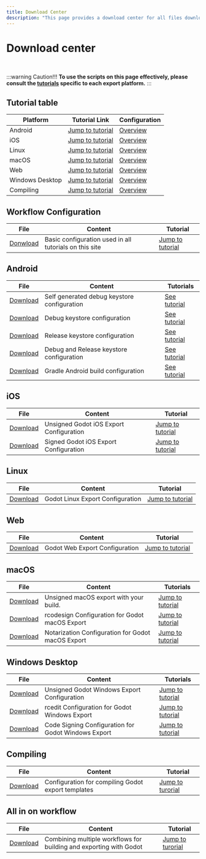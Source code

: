```yaml
---
title: Download Center
description: "This page provides a download center for all files downloadable from this site."
---
```


# Download center

<br>

:::warning Caution!!!
**To use the scripts on this page effectively, please consult the [tutorials](#tutorial-table) specific to each export platform.**
:::


## Tutorial table

| Platform         | Tutorial Link                                  | Configuration                                           |
| ---------------- | ---------------------------------------------- | ------------------------------------------------------- |
| Android          | [Jump to tutorial](./workflows/android-workflow.md)         | [Overview](./workflows/android-workflow.md#overview)         |
| iOS              | [Jump to tutorial](./workflows/ios-workflow.md)             | [Overview](./workflows/ios-workflow.md#overview)             |
| Linux            | [Jump to tutorial](./workflows/linux-workflow.md)           | [Overview](./workflows/linux-workflow.md#overview)           |
| macOS            | [Jump to tutorial](./workflows/macos-workflow.md)           | [Overview](./workflows/macos-workflow.md#overview)           |
| Web              | [Jump to tutorial](./workflows/web-workflow.md)             | [Overview](./workflows/web-workflow.md#overview)             |
| Windows Desktop  | [Jump to tutorial](./workflows/windows-desktop-workflow.md) | [Overview](./workflows/windows-desktop-workflow.md#overview) |
| Compiling  | [Jump to tutorial](./workflows/compiling.md) | [Overview](./workflows/compiling) |


## Workflow Configuration

| File    | Content | Tutorial |
| ------- | ------- | -------- |
| <a href="/codemagic-godot-pipeline/templates/en/workflow-configuration.yaml" download="codemagic.yaml">Donwload</a> | Basic configuration used in all tutorials on this site | [Jump to tutorial](./workflows/workflow-configuration.md#workflow-configuration) |


## Android

| File      | Content     | Tutorials |
| --------- | ----------- | --------- |
| <a href="/codemagic-godot-pipeline/templates/en/android/android-workflow-auto-debug-signed.yaml" download="codemagic.yaml">Download</a> | Self generated debug keystore configuration | [See tutorial](./workflows/android-workflow.md#self-generated-debug-keystore) |
| <a href="/codemagic-godot-pipeline/templates/en/android/android-workflow-debug-signed.yaml" download="codemagic.yaml">Download</a>      | Debug keystore configuration  | [See tutorial](./workflows/android-workflow.md#debug-keystore) |
| <a href="/codemagic-godot-pipeline/templates/en/android/android-workflow-release-signed.yaml" download="codemagic.yaml">Download</a>    | Release keystore configuration           | [See tutorial](./workflows/android-workflow.md#release-keystore) |
| <a href="/codemagic-godot-pipeline/templates/en/android/android-workflow.yaml" download="codemagic.yaml">Download</a>                   | Debug and Release keystore configuration | [See tutorial](./workflows/android-workflow.md#debug-keystore) |
| <a href="/codemagic-godot-pipeline/templates/en/android/android-workflow-gradle-build.yaml" download="codemagic.yaml">Download</a> | Gradle Android build configuration | [See tutorial](./workflows/android-workflow.md#gradle-builds) |


## iOS

| File    | Content | Tutorial |
| ------- | ------- | -------- |
| <a href="/codemagic-godot-pipeline/templates/en/ios/ios-workflow.yaml" download="codemagic.yaml">Download</a> | Unsigned Godot iOS Export Configuration | [Jump to tutorial](./workflows/ios-workflow.md#configuration) |
| <a href="/codemagic-godot-pipeline/templates/en/ios/ios-workflow-signed.yaml" download="codemagic.yaml">Download</a> | Signed Godot iOS Export Configuration | [Jump to tutorial](./workflows/ios-workflow.md#credentials) |


## Linux

| File | Content | Tutorial |
| ---- | ------- | -------- |
| <a href="./codemagic-godot-pipeline/templates/en/linux/linux-workflow.yaml" download="codemagic.yaml">Download</a> | Godot Linux Export Configuration | [Jump to tutorial](#linux-workflow) |


## Web

| File | Content | Tutorial |
| ---- | ------- | -------- |
| <a href="/codemagic-godot-pipeline/templates/en/web/web-workflow.yaml" download="codemagic.yaml">Download</a> | Godot Web Export Configuration | [Jump to tutorial](./workflows/web-workflow.md#web-workflow) |


## macOS

| File               | Content              | Tutorials        |
| ------------------ | -------------------- | ---------------- |
| <a href="/codemagic-godot-pipeline/templates/en/macos/macos-workflow-unsigned.yaml" download="codemagic.yaml">Download</a>     | Unsigned macOS export with your build. | [Jump to tutorial](./workflows/macos-workflow.md#configuration) |
| <a href="/codemagic-godot-pipeline/templates/en/macos/macos-workflow-rcodesign.yaml" download="codemagic.yaml">Download</a>    | rcodesign Configuration for Godot macOS Export | [Jump to tutorial](./workflows/macos-workflow.md#configure-rcodesign) |
| <a href="/codemagic-godot-pipeline/templates/en/macos/macos-workflow-notarization.yaml" download="codemagic.yaml">Download</a> | Notarization Configuration for Godot macOS Export | [Jump to tutorial](./workflows/macos-workflow.md#configure-notarization) |


## Windows Desktop

| File                  | Content          | Tutorials          |
| --------------------- | ---------------- | ------------------ |
| <a href="/codemagic-godot-pipeline/templates/en/windows/windows-desktop-workflow-simple-export.yaml" download="codemagic.yaml">Download</a> | Unsigned Godot Windows Export Configuration | [Jump to tutorial](./workflows/windows-desktop-workflow.md#minimal-configuration) |
| <a href="/codemagic-godot-pipeline/templates/en/windows/windows-desktop-workflow-rcedit-config.yaml" download="codemagic.yaml">Download</a>   | rcedit Configuration for Godot Windows Export  | [Jump to tutorial](./workflows/windows-desktop-workflow.md#rcedit-configuration)   |
| <a href="/codemagic-godot-pipeline/templates/en/windows/windows-desktop-workflow-signed.yaml" download="codemagic.yaml">Download</a>   | Code Signing Configuration for Godot Windows Export | [Jump to tutorial](./workflows/windows-desktop-workflow.md#code-signing)   |


## Compiling

| File       | Content         | Tutorial                        |
| ---------- | --------------- | ------------------------------- |
| <a href="/codemagic-godot-pipeline/templates/en/compiling.yaml" download="codemagic.yaml">Download</a> | Configuration for compiling Godot export templates | [Jump to turorial](./workflows/compiling.md) |


## All in on workflow

| File       | Content         | Tutorial                        |
| ---------- | --------------- | ------------------------------- |
| <a href="/codemagic-godot-pipeline/templates/en/all-in-one-workflow.yaml" download="codemagic.yaml">Download</a> | Combining multiple workflows for building and exporting with Godot | [Jump to turorial](./workflows/compiling.md) |